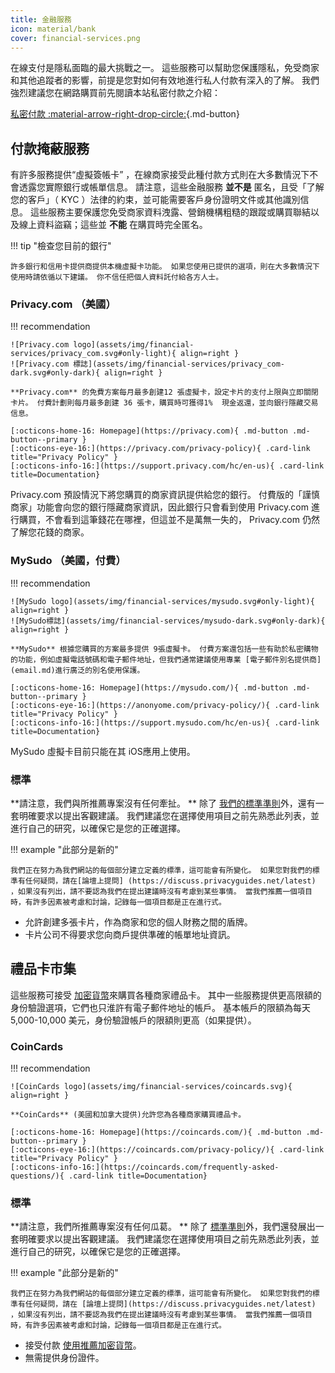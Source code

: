 ```yaml
---
title: 金融服務
icon: material/bank
cover: financial-services.png
---
```


在線支付是隱私面臨的最大挑戰之一。 這些服務可以幫助您保護隱私，免受商家和其他追蹤者的影響，前提是您對如何有效地進行私人付款有深入的了解。 我們強烈建議您在網路購買前先閱讀本站私密付款之介紹：

[私密付款 :material-arrow-right-drop-circle:](advanced/payments.md ""){.md-button}

## 付款掩蔽服務

有許多服務提供“虛擬簽帳卡” ，在線商家接受此種付款方式則在大多數情況下不會透露您實際銀行或帳單信息。 請注意，這些金融服務 **並不是** 匿名，且受「了解您的客戶」（ KYC ）法律的約束，並可能需要客戶身份證明文件或其他識別信息。 這些服務主要保護您免受商家資料洩露、營銷機構粗糙的跟蹤或購買聯結以及線上資料盜竊；這些並 **不能** 在購買時完全匿名。

!!! tip "檢查您目前的銀行"

    許多銀行和信用卡提供商提供本機虛擬卡功能。 如果您使用已提供的選項，則在大多數情況下使用時請依循以下建議。 你不信任把個人資料託付給各方人士。

### Privacy.com （美國）

!!! recommendation

    ![Privacy.com logo](assets/img/financial-services/privacy_com.svg#only-light){ align=right }
    ![Privacy.com 標誌](assets/img/financial-services/privacy_com-dark.svg#only-dark){ align=right }
    
    **Privacy.com** 的免費方案每月最多創建12 張虛擬卡，設定卡片的支付上限與立即關閉卡片。 付費計劃則每月最多創建 36 張卡，購買時可獲得1%  現金返還，並向銀行隱藏交易信息。
    
    [:octicons-home-16: Homepage](https://privacy.com){ .md-button .md-button--primary }
    [:octicons-eye-16:](https://privacy.com/privacy-policy){ .card-link title="Privacy Policy" }
    [:octicons-info-16:](https://support.privacy.com/hc/en-us){ .card-link title=Documentation}

Privacy.com 預設情況下將您購買的商家資訊提供給您的銀行。 付費版的「謹慎商家」功能會向您的銀行隱藏商家資訊，因此銀行只會看到使用 Privacy.com 進行購買，不會看到這筆錢花在哪裡，但這並不是萬無一失的， Privacy.com 仍然了解您花錢的商家。

### MySudo （美國，付費）

!!! recommendation

    ![MySudo logo](assets/img/financial-services/mysudo.svg#only-light){ align=right }
    ![MySudo標誌](assets/img/financial-services/mysudo-dark.svg#only-dark){ align=right }
    
    **MySudo** 根據您購買的方案最多提供 9張虛擬卡。 付費方案還包括一些有助於私密購物的功能，例如虛擬電話號碼和電子郵件地址，但我們通常建議使用專業 [電子郵件別名提供商](email.md)進行廣泛的別名使用保護。
    
    [:octicons-home-16: Homepage](https://mysudo.com/){ .md-button .md-button--primary }
    [:octicons-eye-16:](https://anonyome.com/privacy-policy/){ .card-link title="Privacy Policy" }
    [:octicons-info-16:](https://support.mysudo.com/hc/en-us){ .card-link title=Documentation}

MySudo 虛擬卡目前只能在其 iOS應用上使用。

### 標準

**請注意，我們與所推薦專案沒有任何牽扯。 ** 除了 [我們的標準準則](about/criteria.md)外，還有一套明確要求以提出客觀建議。 我們建議您在選擇使用項目之前先熟悉此列表，並進行自己的研究，以確保它是您的正確選擇。

!!! example "此部分是新的"

    我們正在努力為我們網站的每個部分建立定義的標準，這可能會有所變化。 如果您對我們的標準有任何疑問，請在[論壇上提問] (https://discuss.privacyguides.net/latest) ，如果沒有列出，請不要認為我們在提出建議時沒有考慮到某些事情。 當我們推薦一個項目時，有許多因素被考慮和討論，記錄每一個項目都是正在進行式。

- 允許創建多張卡片，作為商家和您的個人財務之間的盾牌。
- 卡片公司不得要求您向商戶提供準確的帳單地址資訊。

## 禮品卡市集

這些服務可接受 [加密貨幣](cryptocurrency.md)來購買各種商家禮品卡。 其中一些服務提供更高限額的身份驗證選項，它們也只淮許有電子郵件地址的帳戶。 基本帳戶的限額為每天 5,000-10,000 美元，身份驗證帳戶的限額則更高（如果提供）。

### CoinCards

!!! recommendation

    ![CoinCards logo](assets/img/financial-services/coincards.svg){ align=right }
    
    **CoinCards** (美國和加拿大提供)允許您為各種商家購買禮品卡。
    
    [:octicons-home-16: Homepage](https://coincards.com/){ .md-button .md-button--primary }
    [:octicons-eye-16:](https://coincards.com/privacy-policy/){ .card-link title="Privacy Policy" }
    [:octicons-info-16:](https://coincards.com/frequently-asked-questions/){ .card-link title=Documentation}

### 標準

**請注意，我們所推薦專案沒有任何瓜葛。 ** 除了 [標準準則](about/criteria.md)外，我們還發展出一套明確要求以提出客觀建議。 我們建議您在選擇使用項目之前先熟悉此列表，並進行自己的研究，以確保它是您的正確選擇。

!!! example "此部分是新的"

    我們正在努力為我們網站的每個部分建立定義的標準，這可能會有所變化。 如果您對我們的標準有任何疑問，請在 [論壇上提問](https://discuss.privacyguides.net/latest) ，如果沒有列出，請不要認為我們在提出建議時沒有考慮到某些事情。 當我們推薦一個項目時，有許多因素被考慮和討論，記錄每一個項目都是正在進行式。

- 接受付款 [使用推薦加密貨幣](cryptocurrency.md)。
- 無需提供身份證件。
